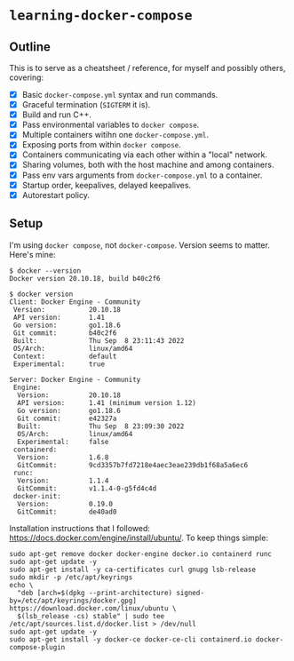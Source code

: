 # `learning-docker-compose`

## Outline

This is to serve as a cheatsheet / reference, for myself and possibly others, covering:

- [x] Basic `docker-compose.yml` syntax and run commands.
- [x] Graceful termination (`SIGTERM` it is).
- [x] Build and run C++.
- [x] Pass environmental variables to `docker compose`.
- [x] Multiple containers witihn one `docker-compose.yml`.
- [x] Exposing ports from within `docker compose`.
- [x] Containers communicating via each other within a "local" network.
- [x] Sharing volumes, both with the host machine and among containers.
- [x] Pass env vars arguments from `docker-compose.yml` to a container.
- [x] Startup order, keepalives, delayed keepalives.
- [x] Autorestart policy.

## Setup

I'm using `docker compose`, not `docker-compose`. Version seems to matter. Here's mine:

```
$ docker --version
Docker version 20.10.18, build b40c2f6
```

```
$ docker version
Client: Docker Engine - Community
 Version:           20.10.18
 API version:       1.41
 Go version:        go1.18.6
 Git commit:        b40c2f6
 Built:             Thu Sep  8 23:11:43 2022
 OS/Arch:           linux/amd64
 Context:           default
 Experimental:      true

Server: Docker Engine - Community
 Engine:
  Version:          20.10.18
  API version:      1.41 (minimum version 1.12)
  Go version:       go1.18.6
  Git commit:       e42327a
  Built:            Thu Sep  8 23:09:30 2022
  OS/Arch:          linux/amd64
  Experimental:     false
 containerd:
  Version:          1.6.8
  GitCommit:        9cd3357b7fd7218e4aec3eae239db1f68a5a6ec6
 runc:
  Version:          1.1.4
  GitCommit:        v1.1.4-0-g5fd4c4d
 docker-init:
  Version:          0.19.0
  GitCommit:        de40ad0
```

Installation instructions that I followed: https://docs.docker.com/engine/install/ubuntu/. To keep things simple:

```
sudo apt-get remove docker docker-engine docker.io containerd runc
sudo apt-get update -y
sudo apt-get install -y ca-certificates curl gnupg lsb-release
sudo mkdir -p /etc/apt/keyrings
echo \
  "deb [arch=$(dpkg --print-architecture) signed-by=/etc/apt/keyrings/docker.gpg] https://download.docker.com/linux/ubuntu \
  $(lsb_release -cs) stable" | sudo tee /etc/apt/sources.list.d/docker.list > /dev/null
sudo apt-get update -y
sudo apt-get install -y docker-ce docker-ce-cli containerd.io docker-compose-plugin
```
